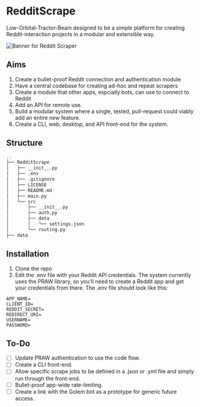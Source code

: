 # RedditScrape

Low-Orbital-Tractor-Beam designed to be a simple platform for creating Reddit-interaction projects in a modular and extensible way.

![Banner for Reddit Scraper](https://i.imgur.com/OAjhkqo.png)

## Aims

1. Create a bullet-proof Reddit connection and authentication module
2. Have a central codebase for creating ad-hoc and repeat scrapers
3. Create a module that other apps, espcially bots, can use to connect to Reddit
4. Add an API for remote use.
5. Build a modular system where a single, tested, pull-request could viably add an entire new feature.
6. Create a CLI, web, desktop, and API front-end for the system.

## Structure

```bash
..
├── RedditScrape
│   ├── __init__.py
|   ├── .env
│   ├── .gitignore
│   ├── LICENSE
│   ├── README.md
│   ├── main.py
│   └── src
│       ├── __init__.py
│       ├── auth.py
│       ├── data
│       │   └── settings.json
│       └── routing.py
├── data
```

## Installation

1. Clone the repo
2. Edit the .env file with your Reddit API credentials. The system currently uses the PRAW library, so you'll need to create a Reddit app and get your credentials from there. The .env file should look like this:

```env
APP_NAME=
CLIENT_ID=
REDDIT_SECRET=
REDIRECT_URI=
USERNAME=
PASSWORD=
```

## To-Do

- [ ] Update PRAW authentication to use the code flow.
- [ ] Create a CLI front-end.
- [ ] Allow specific scrape jobs to be defined in a .json or .yml file and simply run through the front-end.
- [ ] Bullet-proof app-wide rate-limiting.
- [ ] Create a link with the Golem bot as a prototype for generic future access.
